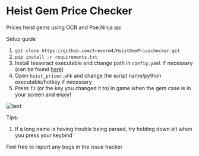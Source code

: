 # Heist Gem Price Checker
Prices heist gems using OCR and Poe.Ninja api

Setup guide

1) `git clone https://github.com/trevorm4/HeistGemPricechecker.git`
2) `pip install -r requirements.txt`
3) Install tesseract executable and change path in `config.yaml` if necessary (can be found [here](https://github.com/UB-Mannheim/tesseract/wiki))
4) Open `heist_pricer.ahk` and change the script name/python executable/hotkey if necessary
5) Press `f3` (or the key you changed it to) in game when the gem case is in your screen and enjoy!

![text](https://i.imgur.com/y4ctvrz.png)

Tips:
1) If a long name is having trouble being parsed, try holding down alt when you press your keybind

Feel free to report any bugs in the issue tracker
